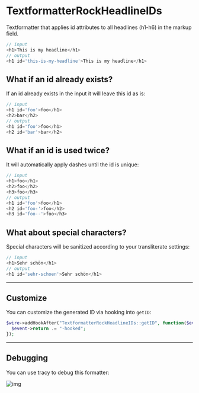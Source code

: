 # TextformatterRockHeadlineIDs

Textformatter that applies id attributes to all headlines (h1-h6) in the markup field.

```php
// input
<h1>This is my headline</h1>
// output
<h1 id='this-is-my-headline'>This is my headline</h1>
```

## What if an id already exists?

If an id already exists in the input it will leave this id as is:

```php
// input
<h1 id='foo'>foo</h1>
<h2>bar</h2>
// output
<h1 id='foo'>foo</h1>
<h2 id='bar'>bar</h2>
```

## What if an id is used twice?

It will automatically apply dashes until the id is unique:

```php
// input
<h1>foo</h1>
<h2>foo</h2>
<h3>foo</h3>
// output
<h1 id='foo'>foo</h1>
<h2 id='foo-'>foo</h2>
<h3 id='foo--'>foo</h3>
```

## What about special characters?

Special characters will be sanitized according to your transliterate settings:

```php
// input
<h1>Sehr schön</h1>
// output
<h1 id='sehr-schoen'>Sehr schön</h1>
```

---

## Customize

You can customize the generated ID via hooking into `getID`:

```php
$wire->addHookAfter("TextformatterRockHeadlineIDs::getID", function($event) {
  $event->return .= "-hooked";
});
```

---

## Debugging

You can use tracy to debug this formatter:

![img](https://i.imgur.com/rxV4fJG.png)
